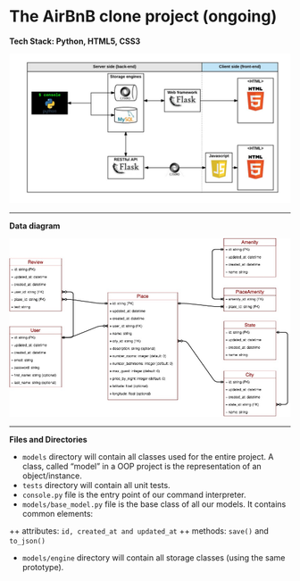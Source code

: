 # The AirBnB clone project (ongoing)

**Tech Stack: Python, HTML5, CSS3**

![airbnb](./wd.png)

***

**Data diagram**

![airbnb-dd](./dd.jpg)

***

**Files and Directories**

* `models` directory will contain all classes used for the entire project. A class, called “model” in a OOP project is the representation of an object/instance.
* `tests` directory will contain all unit tests.
* `console.py` file is the entry point of our command interpreter.
* `models/base_model.py` file is the base class of all our models. It contains common elements:

++ attributes: `id, created_at and updated_at`
++ methods: `save()` and `to_json()`

* `models/engine` directory will contain all storage classes (using the same prototype).
